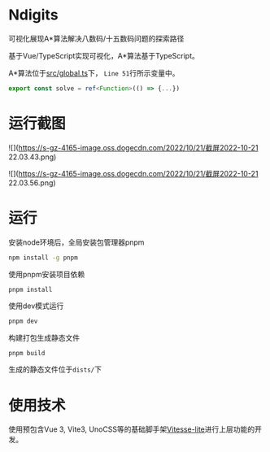 # Ndigits

可视化展现A*算法解决八数码/十五数码问题的探索路径

基于Vue/TypeScript实现可视化，A*算法基于TypeScript。

A*算法位于[src/global.ts](https://github.com/kirakiseki/Ndigits/blob/main/src/global.ts)下，
`Line 51`行所示变量中。
```typescript
export const solve = ref<Function>(() => {...})
```

# 运行截图
![](https://s-gz-4165-image.oss.dogecdn.com/2022/10/21/截屏2022-10-21 22.03.43.png)

![](https://s-gz-4165-image.oss.dogecdn.com/2022/10/21/截屏2022-10-21 22.03.56.png)

# 运行

安装node环境后，全局安装包管理器pnpm
```bash
npm install -g pnpm
```
使用pnpm安装项目依赖
```bash
pnpm install
```
使用dev模式运行
```bash
pnpm dev
```
构建打包生成静态文件
```
pnpm build
```
生成的静态文件位于`dists/`下

# 使用技术

使用预包含Vue 3, Vite3, UnoCSS等的基础脚手架[Vitesse-lite](https://github.com/antfu/vitesse-lite)进行上层功能的开发。
